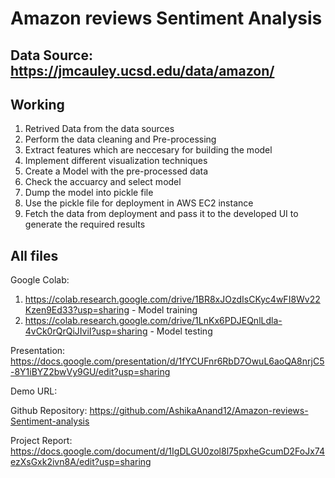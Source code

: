 # Amazon reviews Sentiment Analysis

## Data Source: https://jmcauley.ucsd.edu/data/amazon/

## Working
1. Retrived Data from the data sources
2. Perform the data cleaning and Pre-processing
3. Extract features which are neccesary for building the model
4. Implement different visualization techniques
5. Create a Model with the pre-processed data
6. Check the accuarcy and select model
7. Dump the model into pickle file
8. Use the pickle file for deployment in AWS EC2 instance
9. Fetch the data from deployment and pass it to the developed UI to generate the required results

## All files
Google Colab:
1. https://colab.research.google.com/drive/1BR8xJOzdIsCKyc4wFI8Wv22Kzen9Ed33?usp=sharing  - Model training
2. https://colab.research.google.com/drive/1LnKx6PDJEQnlLdla-4vCk0rQrQiJIviI?usp=sharing - Model testing

Presentation:
https://docs.google.com/presentation/d/1fYCUFnr6RbD7OwuL6aoQA8nrjC5-8Y1iBYZ2bwVy9GU/edit?usp=sharing

Demo URL:


Github Repository:
https://github.com/AshikaAnand12/Amazon-reviews-Sentiment-analysis

Project Report:
https://docs.google.com/document/d/1IgDLGU0zol8l75pxheGcumD2FoJx74ezXsGxk2ivn8A/edit?usp=sharing
